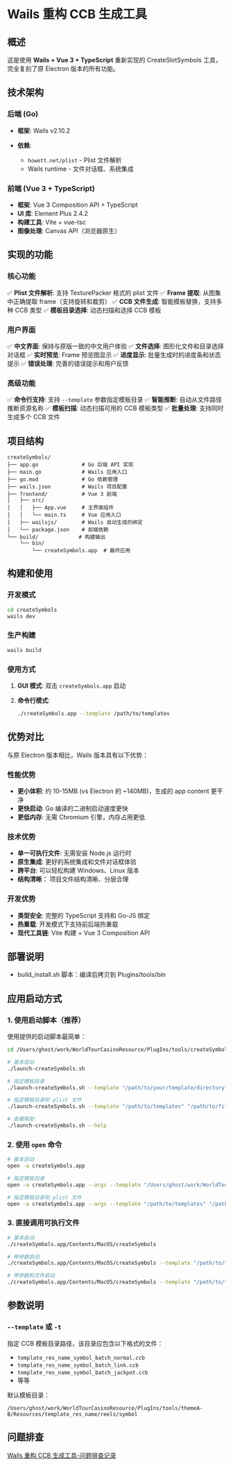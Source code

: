 # Wails 重构 CCB 生成工具

## 概述

这是使用 **Wails + Vue 3 + TypeScript** 重新实现的 CreateSlotSymbols 工具，完全复刻了原 Electron 版本的所有功能。

## 技术架构

### 后端 (Go)

- **框架**: Wails v2.10.2
- **依赖**:

  - `howett.net/plist` - Plist 文件解析
  - Wails runtime - 文件对话框、系统集成

### 前端 (Vue 3 + TypeScript)

- **框架**: Vue 3 Composition API + TypeScript
- **UI 库**: Element Plus 2.4.2
- **构建工具**: Vite + vue-tsc
- **图像处理**: Canvas API（浏览器原生）

## 实现的功能

### 核心功能

✅ **Plist 文件解析**: 支持 TexturePacker 格式的 plist 文件
✅ **Frame 提取**: 从图集中正确提取 frame（支持旋转和裁剪）
✅ **CCB 文件生成**: 智能模板替换，支持多种 CCB 类型
✅ **模板目录选择**: 动态扫描和选择 CCB 模板

### 用户界面

✅ **中文界面**: 保持与原版一致的中文用户体验
✅ **文件选择**: 图形化文件和目录选择对话框
✅ **实时预览**: Frame 预览图显示
✅ **进度显示**: 批量生成时的进度条和状态提示
✅ **错误处理**: 完善的错误提示和用户反馈

### 高级功能

✅ **命令行支持**: 支持 `--template` 参数指定模板目录
✅ **智能推断**: 自动从文件路径推断资源名称
✅ **模板扫描**: 动态扫描可用的 CCB 模板类型
✅ **批量处理**: 支持同时生成多个 CCB 文件

## 项目结构

```
createSymbols/
├── app.go              # Go 后端 API 实现
├── main.go             # Wails 应用入口
├── go.mod              # Go 依赖管理
├── wails.json          # Wails 项目配置
├── frontend/           # Vue 3 前端
│   ├── src/
│   │   ├── App.vue     # 主界面组件
│   │   └── main.ts     # Vue 应用入口
│   ├── wailsjs/        # Wails 自动生成的绑定
│   └── package.json    # 前端依赖
└── build/             # 构建输出
    └── bin/
        └── createSymbols.app  # 最终应用
```

## 构建和使用

### 开发模式

```bash
cd createSymbols
wails dev
```

### 生产构建

```bash
wails build
```

### 使用方式

1. **GUI 模式**: 双击 `createSymbols.app` 启动
2. **命令行模式**:

   ```bash
   ./createSymbols.app --template /path/to/templates
   ```

## 优势对比

与原 Electron 版本相比，Wails 版本具有以下优势：

### 性能优势

- **更小体积**: 约 10-15MB (vs Electron 的 ~140MB)，生成的 app content 更干净
- **更快启动**: Go 编译的二进制启动速度更快
- **更低内存**: 无需 Chromium 引擎，内存占用更低

### 技术优势

- **单一可执行文件**: 无需安装 Node.js 运行时
- **原生集成**: 更好的系统集成和文件对话框体验
- **跨平台**: 可以轻松构建 Windows、Linux 版本
- **结构清晰：** 项目文件结构清晰、分层合理

### 开发优势

- **类型安全**: 完整的 TypeScript 支持和 Go-JS 绑定
- **热重载**: 开发模式下支持前后端热重载
- **现代工具链**: Vite 构建 + Vue 3 Composition API

## 部署说明

- build_install.sh 脚本：编译后拷贝到 Plugins/tools/bin

## 应用启动方式

### 1. 使用启动脚本（推荐）

使用提供的启动脚本最简单：

```bash
cd /Users/ghost/work/WorldTourCasinoResource/PlugIns/tools/createSymbols

# 基本启动
./launch-createSymbols.sh

# 指定模板目录
./launch-createSymbols.sh --template "/path/to/your/template/directory"

# 指定模板目录和 plist 文件
./launch-createSymbols.sh --template "/path/to/templates" "/path/to/file.plist"

# 查看帮助
./launch-createSymbols.sh --help
```

### 2. 使用 `open` 命令

```bash
# 基本启动
open -a createSymbols.app

# 指定模板目录
open -a createSymbols.app --args --template "/Users/ghost/work/WorldTourCasinoResource/PlugIns/tools/themeA-B/Resources/template_res_name/reels/symbol"

# 指定模板目录和 plist 文件
open -a createSymbols.app --args --template "/path/to/templates" "/path/to/file.plist"
```

### 3. 直接调用可执行文件

```bash
# 基本启动
./createSymbols.app/Contents/MacOS/createSymbols

# 带参数启动
./createSymbols.app/Contents/MacOS/createSymbols --template "/path/to/templates"

# 带参数和文件启动
./createSymbols.app/Contents/MacOS/createSymbols --template "/path/to/templates" "/path/to/file.plist"
```

## 参数说明

### `--template` 或 `-t`

指定 CCB 模板目录路径，该目录应包含以下格式的文件：

- `template_res_name_symbol_batch_normal.ccb`
- `template_res_name_symbol_batch_link.ccb`
- `template_res_name_symbol_batch_jackpot.ccb`
- 等等

默认模板目录：

```
/Users/ghost/work/WorldTourCasinoResource/PlugIns/tools/themeA-B/Resources/template_res_name/reels/symbol
```

## 问题排查

[Wails 重构 CCB 生成工具-问题排查记录](/故障排查/Wails%20重构%20CCB%20生成工具-问题排查记录)
